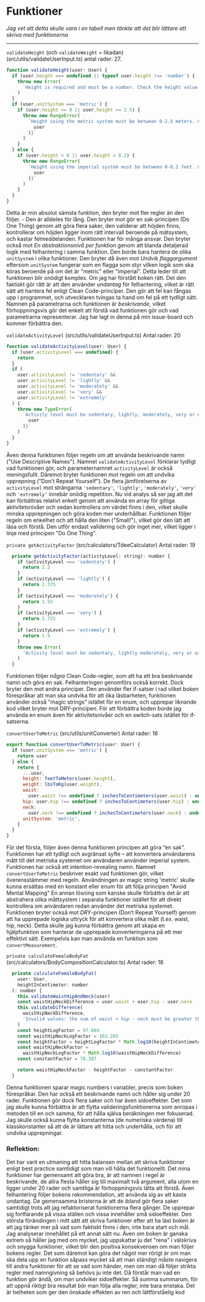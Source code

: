 # Funktioner

_Jag vet att detta skulle vara i en tabell men tänkte att det blir lättare att skriva med funktionerna_

---

`validateHeight` (och `validateWeight` = likadan) (src/utils/validateUserInput.ts)
antal rader: 27.

```javascript
function validateHeight(user: User) {
  if (user.height === undefined || typeof user.height !== 'number') {
    throw new Error(
      `Height is required and must be a number. Check the height value in ${JSON.stringify(user)}`
    )
  }
  if (user.unitSystem === 'metric') {
    if (user.height <= 0 || user.height >= 2.5) {
      throw new RangeError(
        `Height using the metric system must be between 0-2.5 meters. Check the height value in ${JSON.stringify(
          user
        )}`
      )
    }
  } else {
    if (user.height < 0 || user.height > 8.2) {
      throw new RangeError(
        `Height using the imperial system must be between 0-8.2 feet. Check the height value in ${JSON.stringify(
          user
        )}`
      )
    }
  }
}
```

Detta är min absolut sämsta funktion, den bryter mot fler regler än den följer. - Den är alldeles för lång. Den bryter mot gör en sak-principen (Do One Thing) genom att göra flera saker, den validerar att höjden finns, kontrollerar om höjden ligger inom rätt intervall beroende på mätsystem, och kastar felmeddelanden. Funktionen har för många ansvar. Den bryter också mot _En abstraktionsnivå per funktion_ genom att blanda detaljerad logik med felhantering i samma funktion. Den borde bara hantera de olika `unitSystem` i olika funktioner. Den bryter då även mot _Undvik flaggargument_ eftersom `unitSystem` fungerar som en flagga som styr vilken logik som ska köras beroende på om det är "metric" eller "imperial". Detta leder till att funktionen blir onödigt komplex. Om jag har förstått boken rätt.
Det den faktiskt gör rätt är att den använder _undantag_ för felhantering, vilket är rätt sätt att hantera fel enligt Clean Code-principer. Den gör att fel kan fångas upp i programmet, och utvecklaren tvingas ta hand om fel på ett tydligt sätt. Namnen på parametrarna och funktionen är _beskrivande_, vilket förhoppningsvis gör det enkelt att förstå vad funktionen gör och vad parametrarna representerar. Jag har lagt in denna på min issue-board och kommer förbättra den.

`validateActivityLevel` (src/utils/validateUserInput.ts)
Antal rader: 20

```javascript
function validateActivityLevel(user: User) {
  if (user.activityLevel === undefined) {
    return
  }
  if (
    user.activityLevel != 'sedentary' &&
    user.activityLevel != 'lightly' &&
    user.activityLevel != 'moderately' &&
    user.activityLevel != 'very' &&
    user.activityLevel != 'extremely'
  ) {
    throw new TypeError(
      `Activity level must be sedentary, lightly, moderately, very or extremely. Check the activityLevel value in ${JSON.stringify(
        user
      )}`
    )
  }
}
```

Även denna funktionen följer regeln om att använda beskrivande namn ("Use Descriptive Names"). Namnet `validateActivityLevel` förklarar tydligt vad funktionen gör, och parameternamnet `activityLevel` är också meningsfullt.
Däremot bryter funktionen mot regeln om att undvika upprepning ("Don’t Repeat Yourself"). De flera jämförelserna av `activityLevel` mot strängarna `'sedentary'`, `'lightly'`, `'moderately'`, `'very'` och `'extremely'` innebär onödig repetition. Nu vid analys så ser jag att det kan förbättras relativt enkelt genom att använda en array för giltiga aktivitetsnivåer och sedan kontrollera om värdet finns i den, vilket skulle minska upprepningen och göra koden mer underhållbar. Funktionen följer regeln om enkelhet och att hålla den liten ("Small!"), vilket gör den lätt att läsa och förstå. Den utför endast validering och gör inget mer, vilket ligger i linje med principen "Do One Thing".

`private getActivityFactor` (src/calculators/TdeeCalculator)
Antal rader: 19

```javascript
  private getActivityFactor(activityLevel: string): number {
    if (activityLevel === 'sedentary') {
      return 1.2
    }
    if (activityLevel === 'lightly') {
      return 1.375
    }
    if (activityLevel === 'moderately') {
      return 1.55
    }
    if (activityLevel === 'very') {
      return 1.725
    }
    if (activityLevel === 'extremely') {
      return 1.9
    }
    throw new Error(
      'Activity level must be sedentary, lightly moderately, very or extremely'
    )
  }
```

Funktionen följer _några_ Clean Code-regler, som att ha ett bra beskrivande namn och göra en sak. Felhanteringen genomförs också korrekt. Dock bryter den mot andra principer. Den använder fler if-satser i rad vilket boken förespråkar att man ska undvika för att öka läsbarheten, funktionen använder också "magic strings" istället för en enum, och upprepar liknande kod vilket bryter mot DRY-principen. För att förbättra koden borde jag använda en enum även för aktivitetsnivåer och en switch-sats istället för if-satserna.

`convertUserToMetric` (src/utils/unitConverter)
Antal rader: 16

```javascript
export function convertUserToMetric(user: User) {
  if (user.unitSystem === 'metric') {
    return user
  } else {
    return {
      ...user,
      height: feetToMeters(user.height),
      weight: lbsToKg(user.weight),
      waist:
        user.waist !== undefined ? inchesToCentimeters(user.waist) : undefined,
      hip: user.hip !== undefined ? inchesToCentimeters(user.hip) : undefined,
      neck:
        user.neck !== undefined ? inchesToCentimeters(user.neck) : undefined,
      unitSystem: 'metric',
    }
  }
}
```

För det första, följer även denna funktionen principen att göra “en sak”. Funktionen har ett tydligt och avgränsat syfte – att konvertera användarens mått till det metriska systemet om användaren använder imperial system. Funktionen har också ett intention-revealing namn. Namnet `convertUserToMetric` beskriver exakt vad funktionen gör, vilket överensstämmer med regeln. Användningen av magic string 'metric' skulle kunna ersättas med en konstant eller enum för att följa principen "Avoid Mental Mapping"
En annan lösning som kanske skulle förbättra det är att abstrahera olika måttsystem i separata funktioner istället för att direkt kontrollera om användaren redan använder det metriska systemet.
Funktionen bryter också mot _DRY_-principen (Don’t Repeat Yourself) genom att ha upprepade logiska uttryck för att konvertera olika mått (t.ex. waist, hip, neck). Detta skulle jag kunna förbättra genom att skapa en hjälpfunktion som hanterar de upprepade konverteringarna på ett mer effektivt sätt. Exempelvis kan man använda en funktion som `convertMeasurement`.

`private calculateFemaleBodyFat` (src/calculators/BodyCompositionCalculator.ts)
Antal rader: 18

```javascript
  private calculateFemaleBodyFat(
    user: User,
    heightInCentimeter: number
  ): number {
    this.validateWaistHipAndNeck(user)
    const waistHipNeckDifference = user.waist + user.hip - user.neck
    this.validateDifference(
      waistHipNeckDifference,
      'Invalid values: the sum of waist + hip - neck must be greater than zero for females.'
    )
    const heightLogFactor = 97.684
    const waistHipNeckLogFactor = 163.205
    const heightFactor = heightLogFactor * Math.log10(heightInCentimeter)
    const waistHipNeckFactor =
      waistHipNeckLogFactor * Math.log10(waistHipNeckDifference)
    const constantFactor = 78.387

    return waistHipNeckFactor - heightFactor - constantFactor
  }
```

Denna funktionen sparar magic numbers i variabler, precis som boken förespråkar. Den har också ett beskrivande namn och håller sig under 20 rader. Funktionen gör dock flera saker och har även sidoeffekter.
Det som jag skulle kunna förbättra är att flytta valideringsfunktionerna som anropas i metoden till en och samma, för att hålla själva beräkningen mer fokuserad. Jag skulle också kunna flytta konstanterna (de numeriska värdena) till klasskonstanter så att de är lättare att hitta och underhålla, och för att undvika upprepningar.

### Reflektion:

Det har varit en utmaning att hitta balansen mellan att skriva funktioner enligt best practice samtidigt som man vill hålla det funktionellt. Det mina funktioner har gemensamt att göra bra, är att namnen i regel är beskrivande, de allra flesta håller sig till maximalt två argument, alla utom en ligger under 20 rader och samtliga är förhoppningsvis lätta att förstå. Även felhantering följer bokens rekommendation, att använda sig av att kasta undantag. De gemensamma bristerna är att de ibland gör flera saker samtidigt trots att jag refaktoriserat funktionerna flera gånger. De upprepar sig fortfarande på vissa ställen och vissa innehåller små sidoeffekter.
Den största förändingen i mitt sätt att skriva funktioner efter att ha läst boken är att jag tänker mer på vad som faktiskt finns i den, inte bara start och mål. Jag analyserar innehållet på ett annat sätt nu.
Även om boken är ganska extrem så håller jag med om mycket, jag uppskattar ju det "rena" i välskriva och snygga funktioner, vilket blir den positiva konsekvensen om man följer bokens regler. Det som däremot kan göra det något mer rörigt är om man ska dela upp en funktion såpass mycket så att man ständigt måste navigera till andra funktioner för att se vad som händer, men om man då följer strikta regler med namngivning så behövs ju inte det. Då förstår man vad en funktion gör ändå, om man undviker sidoeffekter. Så summa summarum, för att uppnå riktigt bra resultat bör man följa alla regler, inte bara enstaka. Det är helheten som ger den önskade effekten av ren och lättförståelig kod
